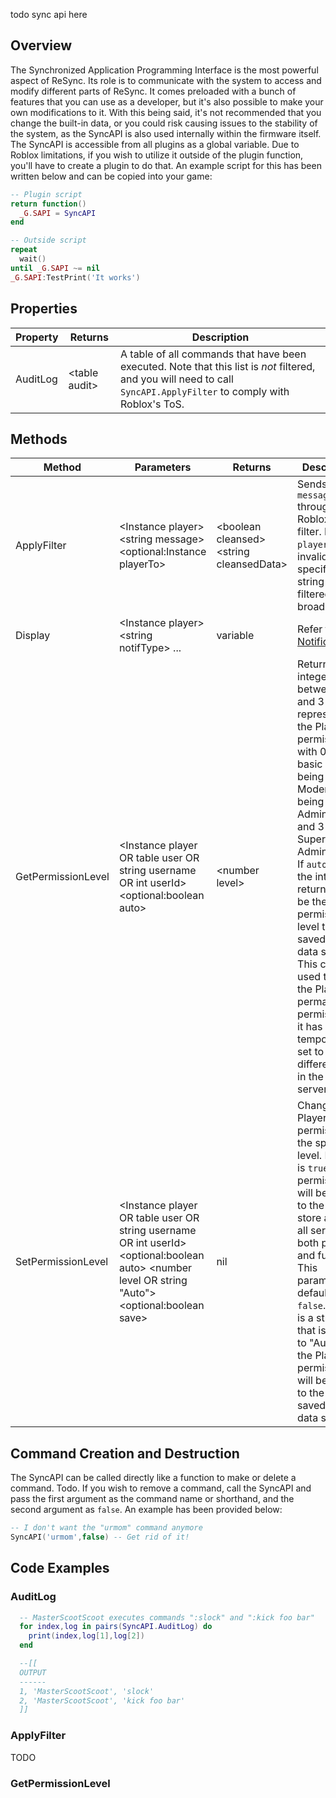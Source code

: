 todo sync api here

## Overview
The Synchronized Application Programming Interface is the most powerful aspect of ReSync. Its role is to communicate with the system to access and modify different parts of ReSync. It comes preloaded with a bunch of features that you can use as a developer, but it's also possible to make your own modifications to it. With this being said, it's not recommended that you change the built-in data, or you could risk causing issues to the stability of the system, as the SyncAPI is also used internally within the firmware itself. The SyncAPI is accessible from all plugins as a global variable. Due to Roblox limitations, if you wish to utilize it outside of the plugin function, you'll have to create a plugin to do that. An example script for this has been written below and can be copied into your game:
```lua
-- Plugin script
return function()
  _G.SAPI = SyncAPI
end
```
```lua
-- Outside script
repeat
  wait()
until _G.SAPI ~= nil
_G.SAPI:TestPrint('It works')
```

## Properties
| Property | Returns | Description |
| -------- | ------- | ----------- |
| AuditLog | \<table audit> | A table of all commands that have been executed. Note that this list is *not* filtered, and you will need to call ``SyncAPI.ApplyFilter`` to comply with Roblox's ToS.

## Methods
| Method             | Parameters                                                                                                                                          | Returns                                    | Description
| ------------------ | --------------------------------------------------------------------------------------------------------------------------------------------------- | ------------------------------------------ | -----------
| ApplyFilter        | \<Instance player> \<string message> \<optional:Instance playerTo>                                                                                  | \<boolean cleansed> \<string cleansedData> | Sends ``message`` through Roblox's chat filter. If ``playerTo`` is invalid or not specified, the string will be filtered for broadcast.
| Display            | \<Instance player> \<string notifType> ...                                                                                                          | variable                                   | Refer to <a href="./Notifications.md">Notifications</a>.
| GetPermissionLevel | \<Instance player OR table user OR string username OR int userId> \<optional:boolean auto>                                                          | \<number level>                            | Returns an integer between 0 and 3 representing the Player's permission, with 0 being basic user, 1 being Moderator, 2 being Administrator, and 3 as Super Administrator. If ``auto`` is ``true``, the int returned will be the permission level that is saved in the data store. This can be used to get the Player's permanent permission if it has been temporarily set to a different level in the current server.
| SetPermissionLevel | \<Instance player OR table user OR string username OR int userId> \<optional:boolean auto> \<number level OR string "Auto"> \<optional:boolean save> | nil                                       | Changes the Player's permission to the specified level. If ``save`` is ``true``, their permission will be saved to the data store across all servers both present and future. This parameter defaults to ``false``. If ``level`` is a string that is equal to "Auto" then the Player's permission will be reset to the level saved in the data store.

## Command Creation and Destruction
The SyncAPI can be called directly like a function to make or delete a command. Todo. If you wish to remove a command, call the SyncAPI and pass the first argument as the command name or shorthand, and the second argument as ``false``. An example has been provided below:
```lua
-- I don't want the "urmom" command anymore
SyncAPI('urmom',false) -- Get rid of it!
```

## Code Examples
### AuditLog

```lua
  -- MasterScootScoot executes commands ":slock" and ":kick foo bar"
  for index,log in pairs(SyncAPI.AuditLog) do
    print(index,log[1],log[2])
  end

  --[[
  OUTPUT
  ------
  1, 'MasterScootScoot', 'slock'
  2, 'MasterScootScoot', 'kick foo bar'
  ]]
```

### ApplyFilter
TODO

### GetPermissionLevel
